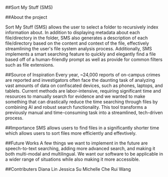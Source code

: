 ##Sort My Stuff (SMS)

##About the project

Sort My Stuff (SMS) allows the user to select a folder to recursively index information about. In addition to displaying metadata about each file/directory in the folder, SMS also generates a description of each file/directory based on the content and context of the file, effectively streamlining the user's file system analysis process. Additionally, SMS implements a smart searching feature to quickly and elegantly find a file based off of a human-friendly prompt as well as provide for common filters such as file extensions.

##Source of Inspiration 
Every year, ~24,000 reports of on-campus crimes are reported and investigators often face the daunting task of analyzing vast amounts of data on confiscated devices, such as phones, laptops, and tablets. Current methods are labor-intensive, requiring significant time and resources to manually search for evidence and we wanted to make something that can drastically reduce the time searching through files by combining AI and robust search functionality. This tool transforms a previously manual and time-consuming task into a streamlined, tech-driven process.

##Importance
SMS allows users to find files in a significantly shorter time which allows users to sort files more efficiently and effevtively. 

##Future Works
A few things we want to implement in the future are speech-to-text searching, adding more advanced search, and making it both multi-modal and multilingual. We want our software to be applicable in a wider range of situations while also making it more accessible.

##Contributers
Diana Lin
Jessica Su
Michelle Che
Rui Wang
